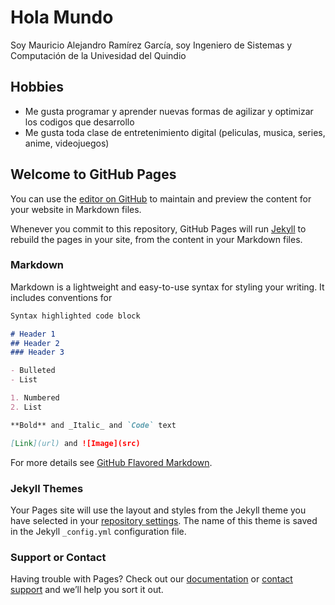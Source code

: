 # Hola Mundo
Soy Mauricio Alejandro Ramírez García, soy Ingeniero de Sistemas y Computación de la Univesidad del Quindio

## Hobbies

* Me gusta programar y aprender nuevas formas de agilizar y optimizar los codigos que desarrollo
* Me gusta toda clase de entretenimiento digital (peliculas, musica, series, anime, videojuegos)


## Welcome to GitHub Pages

You can use the [editor on GitHub](https://github.com/marlejo/Mauricio-Ramirez/edit/master/README.md) to maintain and preview the content for your website in Markdown files.

Whenever you commit to this repository, GitHub Pages will run [Jekyll](https://jekyllrb.com/) to rebuild the pages in your site, from the content in your Markdown files.

### Markdown

Markdown is a lightweight and easy-to-use syntax for styling your writing. It includes conventions for

```markdown
Syntax highlighted code block

# Header 1
## Header 2
### Header 3

- Bulleted
- List

1. Numbered
2. List

**Bold** and _Italic_ and `Code` text

[Link](url) and ![Image](src)
```

For more details see [GitHub Flavored Markdown](https://guides.github.com/features/mastering-markdown/).

### Jekyll Themes

Your Pages site will use the layout and styles from the Jekyll theme you have selected in your [repository settings](https://github.com/marlejo/Mauricio-Ramirez/settings). The name of this theme is saved in the Jekyll `_config.yml` configuration file.

### Support or Contact

Having trouble with Pages? Check out our [documentation](https://help.github.com/categories/github-pages-basics/) or [contact support](https://github.com/contact) and we’ll help you sort it out.
